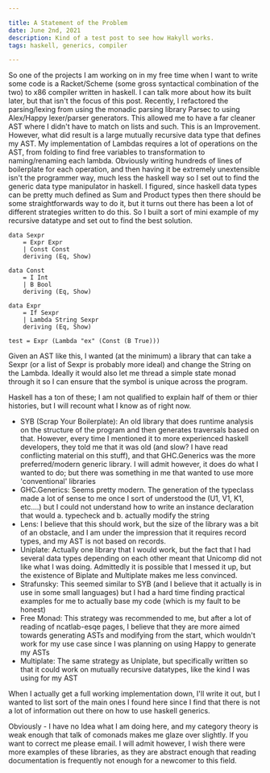 ```yaml
---

title: A Statement of the Problem
date: June 2nd, 2021
description: Kind of a test post to see how Hakyll works.
tags: haskell, generics, compiler

---
```


So one of the projects I am working on in my free time when I want to write some code is a Racket/Scheme (some gross syntactical combination of the two) to x86 compiler written in haskell. 
I can talk more about how its built later, but that isn't the focus of this post. 
Recently, I refactored the parsing/lexing from using the monadic parsing library Parsec to using Alex/Happy lexer/parser generators.
This allowed me to have a far cleaner AST where I didn't have to match on lists and such. This is an Improvement.
However, what did result is a large mutually recursive data type that defines my AST.
My implementation of Lambdas requires a lot of operations on the AST, from folding to find free variables to transformation to naming/renaming each lambda.
Obviously writing hundreds of lines of boilerplate for each operation, and then having it be extremely unextensible isn't the programmer way, much less the haskell way so I set out to find the generic data type manipulator in haskell.
I figured, since haskell data types can be pretty much defined as Sum and Product types then there should be some straightforwards way to do it, but it turns out there has been a lot of different strategies written to do this.
So I built a sort of mini example of my recursive datatype and set out to find the best solution.

~~~~~{.haskell}
data Sexpr 
    = Expr Expr
    | Const Const
    deriving (Eq, Show)

data Const
    = I Int
    | B Bool
    deriving (Eq, Show)
    
data Expr
    = If Sexpr
    | Lambda String Sexpr
    deriving (Eq, Show)

test = Expr (Lambda "ex" (Const (B True)))
~~~~~

Given an AST like this, I wanted (at the minimum) a library that can take a Sexpr (or a list of Sexpr is probably more ideal) and change the String on the Lambda. 
Ideally it would also let me thread a simple state monad through it so I can ensure that the symbol is unique across the program. 

Haskell has a ton of these; I am not qualified to explain half of them or thier histories, but I will recount what I know as of right now.

- SYB (Scrap Your Boilerplate): An old library that does runtime analysis on the structure of the program and then generates traversals based on that. However, every time I mentioned it to more experienced haskell developers, they told me that it was old (and slow? I have read conflicting material on this stuff), and that GHC.Generics was the more preferred/modern generic library. I will admit however, it does do what I wanted to do; but there was something in me that wanted to use more 'conventional' libraries
- GHC.Generics: Seems pretty modern. The generation of the typeclass made a lot of sense to me once I sort of understood the (U1, V1, K1, etc....) but I could not understand how to write an instance declaration that would a. typecheck and b. actually modify the string
- Lens: I believe that this should work, but the size of the library was a bit of an obstacle, and I am under the impression that it requires record types, and my AST is not based on records.
- Uniplate: Actually one library that I would work, but the fact that I had several data types depending on each other meant that Unicomp did not like what I was doing. Admittedly it is possible that I messed it up, but the existence of Biplate and Multiplate makes me less convinced.
- Strafunsky: This seemed similar to SYB (and I believe that it actually is in use in some small languages) but I had a hard time finding practical examples for me to actually base my code (which is my fault to be honest)
- Free Monad: This strategy was recommended to me, but after a lot of reading of ncatlab-esqe pages, I believe that they are more aimed towards generating ASTs and modifying from the start, which wouldn't work for my use case since I was planning on using Happy to generate my ASTs
- Multiplate: The same strategy as Uniplate, but specifically written so that it could work on mutually recursive datatypes, like the kind I was using for my AST

When I actually get a full working implementation down, I'll write it out, but I wanted to list sort of the main ones I found here since I find that there is not a lot of information out there on how to use haskell generics. 

Obviously - I have no Idea what I am doing here, and my category theory is weak enough that talk of comonads makes me glaze over slightly. If you want to correct me please email. I will admit however, I wish there were more examples of these libraries, as they are abstract enough that reading documentation is frequently not enough for a newcomer to this field.
